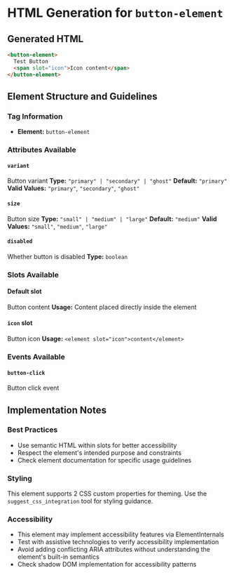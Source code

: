 # HTML Generation for `button-element`

## Generated HTML

```html
<button-element>
  Test Button
  <span slot="icon">Icon content</span>
</button-element>
```

## Element Structure and Guidelines

### Tag Information
- **Element:** `button-element`


### Attributes Available

#### `variant`
Button variant
**Type:** `"primary" | "secondary" | "ghost"`
**Default:** `"primary"`
**Valid Values:** `"primary"`, `"secondary"`, `"ghost"`

#### `size`
Button size
**Type:** `"small" | "medium" | "large"`
**Default:** `"medium"`
**Valid Values:** `"small"`, `"medium"`, `"large"`

#### `disabled`
Whether button is disabled
**Type:** `boolean`



### Slots Available

#### Default slot
Button content
**Usage:** Content placed directly inside the element

#### `icon` slot
Button icon
**Usage:** `<element slot="icon">content</element>`



### Events Available

#### `button-click`
Button click event



## Implementation Notes

### Best Practices
- Use semantic HTML within slots for better accessibility
- Respect the element's intended purpose and constraints
- Check element documentation for specific usage guidelines

### Styling
This element supports 2 CSS custom properties for theming. Use the `suggest_css_integration` tool for styling guidance.

### Accessibility
- This element may implement accessibility features via ElementInternals
- Test with assistive technologies to verify accessibility implementation  
- Avoid adding conflicting ARIA attributes without understanding the element's built-in semantics
- Check shadow DOM implementation for accessibility patterns
